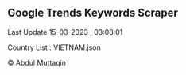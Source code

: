 

## Google Trends Keywords Scraper 
 
Last Update 15-03-2023 , 03:08:01

Country List :
VIETNAM.json



© Abdul Muttaqin 
